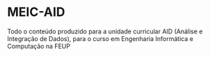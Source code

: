 # MEIC-AID
Todo o conteúdo produzido para a unidade curricular AID (Análise e Integração de Dados), para o curso em Engenharia Informática e Computação na FEUP
